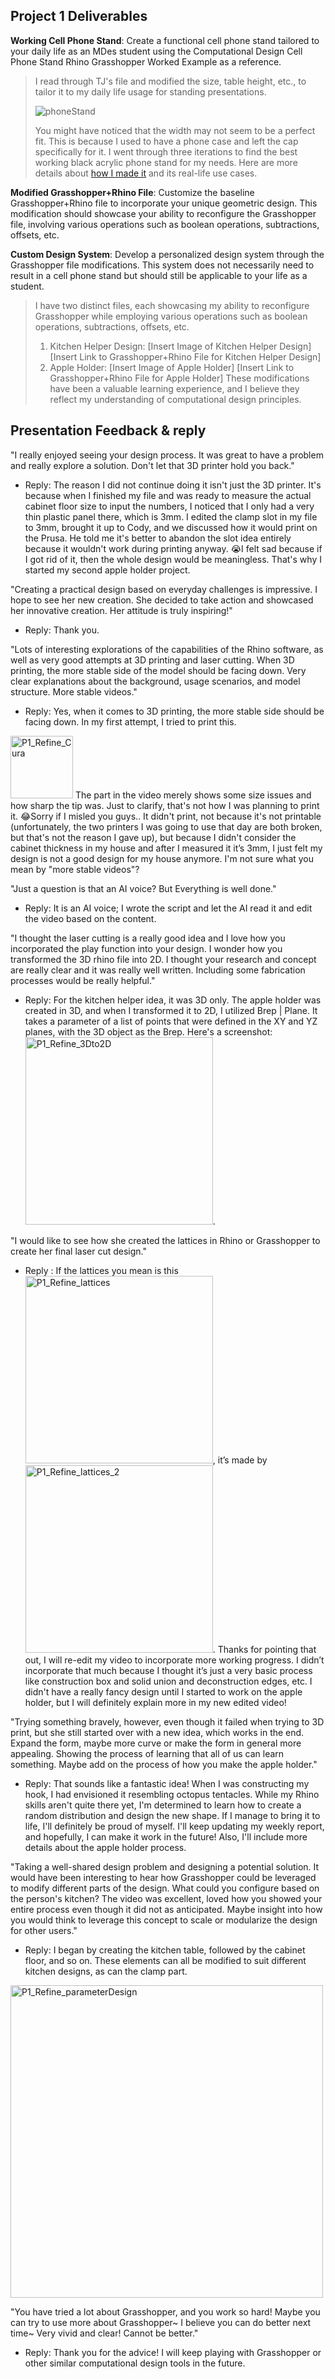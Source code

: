 ## Project 1 Deliverables
**Working Cell Phone Stand**: Create a functional cell phone stand tailored to your daily life as an MDes student using the Computational Design Cell Phone Stand Rhino Grasshopper Worked Example as a reference.


> I read through TJ's file and modified the size, table height, etc., to tailor it to my daily life usage for standing presentations. 
>
> ![phoneStand](../weekly-reports/images/phoneStand.gif)
>
> You might have noticed that the width may not seem to be a perfect fit. This is because I used to have a phone case and left the cap specifically for it. I went through three iterations to find the best working black acrylic phone stand for my needs. Here are more details about [how I made it](https://github.com/Berkeley-MDes/tdf-fa23-YuntingZh/blob/main/weekly-reports/Week1_2023_8_30.md#testing-the-black-acrylic-phone-stand) and its real-life use cases.


**Modified Grasshopper+Rhino File**: Customize the baseline Grasshopper+Rhino file to incorporate your unique geometric design. This modification should showcase your ability to reconfigure the Grasshopper file, involving various operations such as boolean operations, subtractions, offsets, etc.


**Custom Design System**: Develop a personalized design system through the Grasshopper file modifications. This system does not necessarily need to result in a cell phone stand but should still be applicable to your life as a student.

> I have two distinct files, each showcasing my ability to reconfigure Grasshopper while employing various operations such as boolean operations, subtractions, offsets, etc.
>
> 1. Kitchen Helper Design:
> [Insert Image of Kitchen Helper Design]
> [Insert Link to Grasshopper+Rhino File for Kitchen Helper Design]
> 2. Apple Holder:
> [Insert Image of Apple Holder]
> [Insert Link to Grasshopper+Rhino File for Apple Holder]
> These modifications have been a valuable learning experience, and I believe they reflect my understanding of computational design principles.
## Presentation Feedback & reply
"I really enjoyed seeing your design process. It was great to have a problem and really explore a solution. Don't let that 3D printer hold you back." 
- Reply: The reason I did not continue doing it isn't just the 3D printer. It's because when I finished my file and was ready to measure the actual cabinet floor size to input the numbers, I noticed that I only had a very thin plastic panel there, which is 3mm. I edited the clamp slot in my file to 3mm, brought it up to Cody, and we discussed how it would print on the Prusa. He told me it's better to abandon the slot idea entirely because it wouldn't work during printing anyway. 😭I felt sad because if I got rid of it, then the whole design would be meaningless. That's why I started my second apple holder project.

"Creating a practical design based on everyday challenges is impressive. I hope to see her new creation. She decided to take action and showcased her innovative creation. Her attitude is truly inspiring!" 
- Reply: Thank you.

"Lots of interesting explorations of the capabilities of the Rhino software, as well as very good attempts at 3D printing and laser cutting. When 3D printing, the more stable side of the model should be facing down. Very clear explanations about the background, usage scenarios, and model structure. More stable videos." 
- Reply: Yes, when it comes to 3D printing, the more stable side should be facing down. In my first attempt, I tried to print this. 
<img src="../weekly-reports/images/P1_Refine_Cura.png" alt="P1_Refine_Cura" height="100">
The part in the video merely shows some size issues and how sharp the tip was. Just to clarify, that's not how I was planning to print it. 😂Sorry if I misled you guys.. It didn't print, not because it's not printable (unfortunately, the two printers I was going to use that day are both broken, but that's not the reason I gave up), but because I didn't consider the cabinet thickness in my house and after I measured it it’s 3mm, I just felt my design is not a good design for my house anymore. I'm not sure what you mean by "more stable videos"?

"Just a question is that an AI voice? But Everything is well done." 
- Reply: It is an AI voice; I wrote the script and let the AI read it and edit the video based on the content.

"I thought the laser cutting is a really good idea and I love how you incorporated the play function into your design. I wonder how you transformed the 3D rhino file into 2D. I thought your research and concept are really clear and it was really well written. Including some fabrication processes would be really helpful." 
- Reply: For the kitchen helper idea, it was 3D only. The apple holder was created in 3D, and when I transformed it to 2D, I utilized Brep | Plane. It takes a parameter of a list of points that were defined in the XY and YZ planes, with the 3D object as the Brep. Here's a screenshot:<img src="../weekly-reports/images/P1_Refine_3Dto2D.png" alt="P1_Refine_3Dto2D" height="300">.

"I would like to see how she created the lattices in Rhino or Grasshopper to create her final laser cut design." 
- Reply : If the lattices you mean is this<img src="../weekly-reports/images/P1_Refine_lattices.png" alt="P1_Refine_lattices" height="300">, it’s made by<img src="../weekly-reports/images/P1_Refine_lattices_2.png" alt="P1_Refine_lattices_2" height="300">. Thanks for pointing that out, I will re-edit my video to incorporate more working progress. I didn’t incorporate that much because I thought it’s just a very basic process like construction box and solid union and deconstruction edges, etc.  I didn't have a really fancy design until I started to work on the apple holder, but I will definitely explain more in my new edited video!

"Trying something bravely, however, even though it failed when trying to 3D print, but she still started over with a new idea, which works in the end. Expand the form, maybe more curve or make the form in general more appealing. Showing the process of learning that all of us can learn something. Maybe add on the process of how you make the apple holder." 
- Reply: That sounds like a fantastic idea! When I was constructing my hook, I had envisioned it resembling octopus tentacles. While my Rhino skills aren't quite there yet, I'm determined to learn how to create a random distribution and design the new shape. If I manage to bring it to life, I'll definitely be proud of myself. I'll keep updating my weekly report, and hopefully, I can make it work in the future! Also, I'll include more details about the apple holder process.

"Taking a well-shared design problem and designing a potential solution. It would have been interesting to hear how Grasshopper could be leveraged to modify different parts of the design. What could you configure based on the person's kitchen? The video was excellent, loved how you showed your entire process even though it did not as anticipated. Maybe insight into how you would think to leverage this concept to scale or modularize the design for other users." 
- Reply: I began by creating the kitchen table, followed by the cabinet floor, and so on. These elements can all be modified to suit different kitchen designs, as can the clamp part.
<img src="../weekly-reports/images/P1_Refine_parameterDesign.png" alt="P1_Refine_parameterDesign" height="500">

"You have tried a lot about Grasshopper, and you work so hard! Maybe you can try to use more about Grasshopper~ I believe you can do better next time~ Very vivid and clear! Cannot be better." 
- Reply: Thank you for the advice! I will keep playing with Grasshopper or other similar computational design tools in the future.
